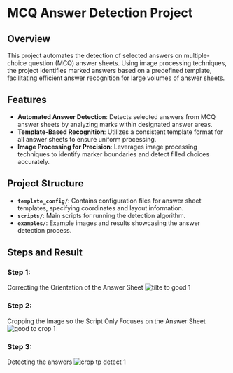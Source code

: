 # MCQ Answer Detection Project

## Overview
This project automates the detection of selected answers on multiple-choice question (MCQ) answer sheets. Using image processing techniques, the project identifies marked answers based on a predefined template, facilitating efficient answer recognition for large volumes of answer sheets.

## Features
- **Automated Answer Detection**: Detects selected answers from MCQ answer sheets by analyzing marks within designated answer areas.
- **Template-Based Recognition**: Utilizes a consistent template format for all answer sheets to ensure uniform processing.
- **Image Processing for Precision**: Leverages image processing techniques to identify marker boundaries and detect filled choices accurately.
  
## Project Structure
- **`template_config/`**: Contains configuration files for answer sheet templates, specifying coordinates and layout information.
- **`scripts/`**: Main scripts for running the detection algorithm.
- **`examples/`**: Example images and results showcasing the answer detection process.

## Steps and Result
### Step 1:
Correcting the Orientation of the Answer Sheet
![tilte to good 1](https://github.com/user-attachments/assets/25b4a6db-f7c0-4bad-8624-92424238cac3)

### Step 2:
Cropping the Image so the Script Only Focuses on the Answer Sheet
![good to crop 1](https://github.com/user-attachments/assets/9eaf2e77-4652-429f-86f4-3e0f711e852b)

### Step 3:
Detecting the answers
![crop tp detect 1](https://github.com/user-attachments/assets/be55875a-1b8d-4bc4-b639-fceea94eb277)


